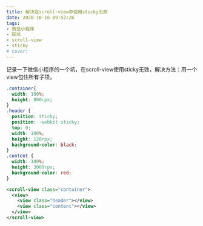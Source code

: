```yaml
---
title: 解决在scroll-view中使用sticky无效
date: 2020-10-16 09:52:26
tags:
- 微信小程序
- 踩坑
- scroll-view
- sticky
# cover:
---
```


记录一下微信小程序的一个坑，在scroll-view使用sticky无效，解决方法：用一个view包住所有子项。

<!-- more -->

```css
.container{
  width: 100%;
  height: 800rpx;
}
.header {
  position: sticky;
  position: -webkit-sticky;
  top: 0;
  width: 100%;
  height: 120rpx;
  background-color: black;
}
.content {
  width: 100%;
  height: 3000rpx;
  background-color: red;
} 
```
```xml
<scroll-view class="container">
  <view>
    <view class="header"></view>  
    <view class="content"></view>
  </view>
</scroll-view>
```
